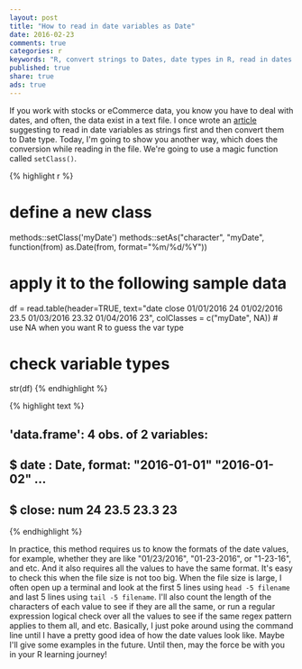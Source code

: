 ```yaml
---
layout: post
title: "How to read in date variables as Date"
date: 2016-02-23
comments: true
categories: r
keywords: "R, convert strings to Dates, date types in R, read in dates in R"
published: true
share: true
ads: true
---
```


If you work with stocks or eCommerce data, you know you have to deal with dates, and often, the data exist in a text file. I once wrote an [article](https://masterr.org/r/how-to-convert-strings-to-dates-in-r/) suggesting to read in date variables as strings first and then convert them to Date type. Today, I'm going to show you another way, which does the conversion while reading in the file. We're going to use a magic function called `setClass()`.

{% highlight r %}
# define a new class 
methods::setClass('myDate')
methods::setAs("character", "myDate", function(from) as.Date(from, format="%m/%d/%Y"))

# apply it to the following sample data
df = read.table(header=TRUE, text="date close
01/01/2016 24
01/02/2016 23.5
01/03/2016 23.32
01/04/2016 23", colClasses = c("myDate", NA)) # use NA when you want R to guess the var type

# check variable types
str(df)
{% endhighlight %}



{% highlight text %}
## 'data.frame':	4 obs. of  2 variables:
##  $ date : Date, format: "2016-01-01" "2016-01-02" ...
##  $ close: num  24 23.5 23.3 23
{% endhighlight %}

In practice, this method requires us to know the formats of the date values, for example, whether they are like "01/23/2016", "01-23-2016", or "1-23-16", and etc. And it also requires all the values to have the same format. It's easy to check this when the file size is not too big. When the file size is large, I often open up a terminal and look at the first 5 lines using `head -5 filename` and last 5 lines using `tail -5 filename`. I'll also count the length of the characters of each value to see if they are all the same, or run a regular expression logical check over all the values to see if the same regex pattern applies to them all, and etc. Basically, I just poke around using the command line until I have a pretty good idea of how the date values look like. Maybe I'll give some examples in the future. Until then, may the force be with you in your R learning journey!
